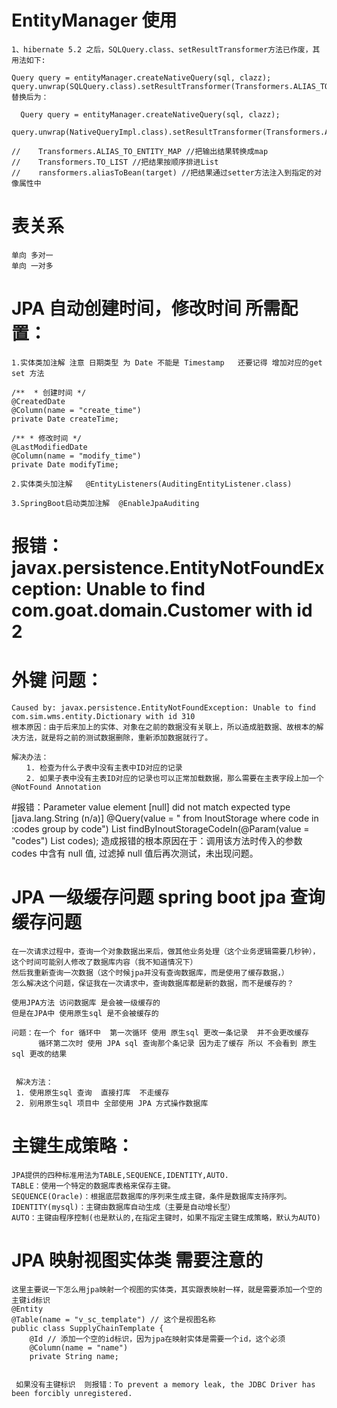#  EntityManager 使用 
    1、hibernate 5.2 之后，SQLQuery.class、setResultTransformer方法已作废，其用法如下:
    
    Query query = entityManager.createNativeQuery(sql, clazz);
    query.unwrap(SQLQuery.class).setResultTransformer(Transformers.ALIAS_TO_ENTITY_MAP);
    替换后为：
    
      Query query = entityManager.createNativeQuery(sql, clazz);
      query.unwrap(NativeQueryImpl.class).setResultTransformer(Transformers.ALIAS_TO_ENTITY_MAP);

    //    Transformers.ALIAS_TO_ENTITY_MAP //把输出结果转换成map
    //    Transformers.TO_LIST //把结果按顺序排进List
    //    ransformers.aliasToBean(target) //把结果通过setter方法注入到指定的对像属性中

# 表关系  
    单向 多对一 
    单向 一对多
    
# JPA 自动创建时间，修改时间 所需配置：
    1.实体类加注解 注意 日期类型 为 Date 不能是 Timestamp   还要记得 增加对应的get set 方法
    
    /**  * 创建时间 */
    @CreatedDate
    @Column(name = "create_time")
    private Date createTime;
    
    /** * 修改时间 */
    @LastModifiedDate
    @Column(name = "modify_time")
    private Date modifyTime;
     
    2.实体类头加注解   @EntityListeners(AuditingEntityListener.class)
    
    3.SpringBoot启动类加注解  @EnableJpaAuditing
    
# 报错： javax.persistence.EntityNotFoundException: Unable to find com.goat.domain.Customer with id 2



# 外键 问题：
    Caused by: javax.persistence.EntityNotFoundException: Unable to find com.sim.wms.entity.Dictionary with id 310
    根本原因：由于后来加上的实体、对象在之前的数据没有关联上，所以造成脏数据、故根本的解决方法，就是将之前的测试数据删除，重新添加数据就行了。
    
    解决办法：
    　　1. 检查为什么子表中没有主表中ID对应的记录
    　　2. 如果子表中没有主表ID对应的记录也可以正常加载数据，那么需要在主表字段上加一个@NotFound Annotation



#报错：Parameter value element [null] did not match expected type [java.lang.String (n/a)]
        @Query(value = " from InoutStorage where code in :codes group by code")
        List<InoutStorage> findByInoutStorageCodeIn(@Param(value = "codes") List<String> codes);
        造成报错的根本原因在于：调用该方法时传入的参数 codes 中含有 null 值, 过滤掉 null 值后再次测试，未出现问题。
        
# JPA   一级缓存问题  spring boot jpa 查询缓存问题
    在一次请求过程中，查询一个对象数据出来后，做其他业务处理（这个业务逻辑需要几秒钟），这个时间可能别人修改了数据库内容（我不知道情况下）
    然后我重新查询一次数据（这个时候jpa并没有查询数据库，而是使用了缓存数据，）
    怎么解决这个问题，保证我在一次请求中，查询数据库都是新的数据，而不是缓存的？
    
    使用JPA方法 访问数据库 是会被一级缓存的
    但是在JPA中 使用原生sql 是不会被缓存的
    
    问题：在一个 for 循环中  第一次循环 使用 原生sql 更改一条记录  并不会更改缓存 
          循环第二次时 使用 JPA sql 查询那个条记录 因为走了缓存 所以 不会看到 原生sql 更改的结果
          
          
     解决方法： 
     1. 使用原生sql 查询  直接打库  不走缓存
     2. 别用原生sql 项目中 全部使用 JPA 方式操作数据库 
     
     
# 主键生成策略：
    JPA提供的四种标准用法为TABLE,SEQUENCE,IDENTITY,AUTO.
    TABLE：使用一个特定的数据库表格来保存主键。
    SEQUENCE(Oracle)：根据底层数据库的序列来生成主键，条件是数据库支持序列。  
    IDENTITY(mysql)：主键由数据库自动生成（主要是自动增长型）  
    AUTO：主键由程序控制(也是默认的,在指定主键时，如果不指定主键生成策略，默认为AUTO)
            
# JPA 映射视图实体类 需要注意的 
    这里主要说一下怎么用jpa映射一个视图的实体类，其实跟表映射一样，就是需要添加一个空的主键id标识
    @Entity
    @Table(name = "v_sc_template") // 这个是视图名称
    public class SupplyChainTemplate {
        @Id // 添加一个空的id标识，因为jpa在映射实体是需要一个id，这个必须
        @Column(name = "name")
        private String name;	   
        
        
     如果没有主键标识  则报错：To prevent a memory leak, the JDBC Driver has been forcibly unregistered.   
        
